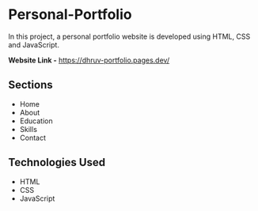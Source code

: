 # Personal-Portfolio
In this project, a personal portfolio website is developed using HTML, CSS and JavaScript.

**Website Link -** https://dhruv-portfolio.pages.dev/

## Sections
- Home
- About
- Education
- Skills
- Contact

## Technologies Used
- HTML
- CSS
- JavaScript
